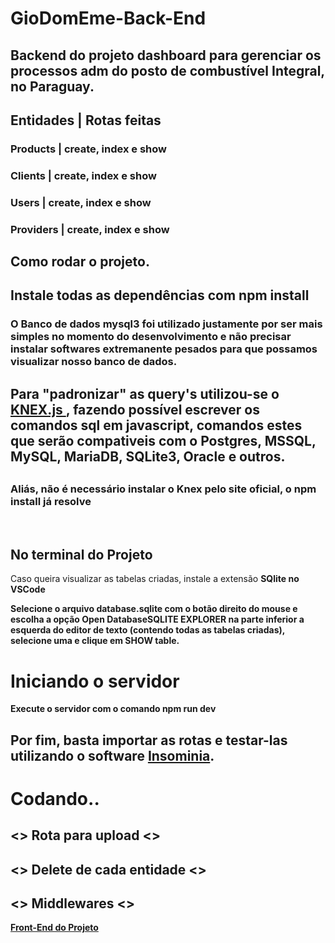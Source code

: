 <html>
<h1> GioDomEme-Back-End </h1> 
<h2> Backend do projeto dashboard  para gerenciar os processos adm do posto de combustível  Integral, no Paraguay. </h2>
  <h2> Entidades    | Rotas feitas</h2>
  <h3> Products     | create, index e show </h3>                
  <h3> Clients      | create, index e show </h3>              
  <h3> Users        | create, index e show </h3>            
  <h3> Providers    | create, index e show </h3>            
  
  <h2> Como rodar o projeto. </h2>
  
   <h2> Instale todas as dependências com <b> npm install</b> </h2>
    <h3> O Banco de dados mysql3 foi utilizado justamente por ser mais simples no momento do desenvolvimento e não precisar instalar softwares extremanente pesados para que possamos visualizar nosso banco de dados. </h3>
    <h2> Para "padronizar" as query's utilizou-se o <a href="http://knexjs.org/"> KNEX.js </a>, fazendo possível escrever os comandos sql em javascript, comandos estes que serão compativeis com o Postgres, MSSQL, MySQL, MariaDB, SQLite3, Oracle e outros. <h2> 
  <h3> Aliás, não é necessário instalar o Knex pelo site oficial, o <b> npm install </b> já resolve </h3>
  
  </br>
  
  <h2> No terminal do Projeto</h2>
    <p> Caso queira visualizar as tabelas criadas, instale a extensão <b>SQlite<b/> no VSCode </p>
  <p> Selecione o arquivo <b>database.sqlite</b> com o botão direito do mouse e escolha a opção <b>Open Database</b. Irá aparecer uma nova opção <b>SQLITE EXPLORER</b> na parte inferior a esquerda do editor de texto (contendo todas as tabelas criadas), selecione uma e clique em SHOW table.</p>
  
  <h1> Iniciando o servidor</h1>
  
  <p> Execute o servidor com o comando <b> npm run dev</b> </p> 
  
  <h2> Por fim, basta importar as rotas e testar-las utilizando o software <a href="https://insomnia.rest/">Insominia</a>. </h2>
   
<h1> Codando.. </h1>
  <h2>  <> Rota para upload <> </h2> 
  <h2> <> Delete de cada entidade <> </h2> 
     <h2> <> Middlewares <> </h2> 

<a href="https://github.com/gioinsfran1998/GioDom-FrontEnd-Web"> Front-End do Projeto</a>

</html>
